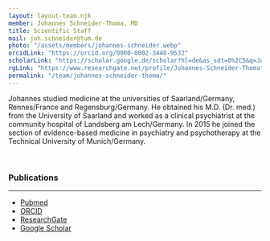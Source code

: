 ```yaml
---
layout: layout-team.njk
member: Johannes Schneider-Thoma, MD
title: Scientific Staff
mail: joh.schneider@tum.de
photo: "/assets/members/johannes-schneider.webp"
orcidLink: "https://orcid.org/0000-0002-3448-9532"
scholarLink: "https://scholar.google.de/scholar?hl=de&as_sdt=0%2C5&q=Johannes+Schneider-Thoma&btnG"
rgLink: "https://www.researchgate.net/profile/Johannes-Schneider-Thoma"
permalink: "/team/johannes-schneider-thoma/"
---
```


Johannes studied medicine at the universities of Saarland/Germany, Rennes/France and Regensburg/Germany. He obtained his M.D. (Dr. med.) from the University of Saarland and worked as a clinical psychiatrist at the community hospital of Landsberg am Lech/Germany. In 2015 he joined the section of evidence-based medicine in psychiatry and psychotherapy at the Technical University of Munich/Germany. 

<br>

### Publications
---

- [Pubmed](https://pubmed.ncbi.nlm.nih.gov/?term=schneider-thoma)
- [ORCID](https://orcid.org/0000-0002-3448-9532)
- [ResearchGate](https://www.researchgate.net/profile/Johannes-Schneider-Thoma)
- [Google Scholar](https://scholar.google.de/scholar?hl=de&as_sdt=0%2C5&q=Johannes+Schneider-Thoma&btnG)
